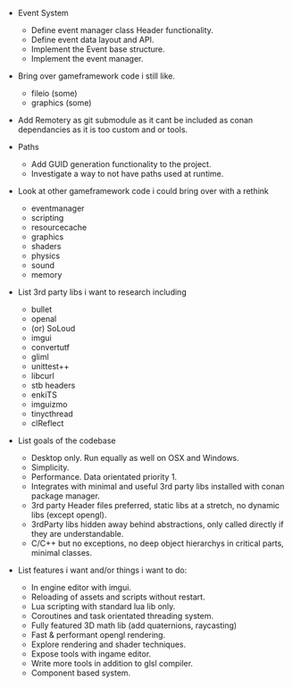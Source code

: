 - Event System
	- Define event manager class Header functionality.
	- Define event data layout and API.
	- Implement the Event base structure.
	- Implement the event manager.

- Bring over gameframework code i still like.
	- fileio (some)
	- graphics (some)

- Add Remotery as git submodule as it cant be included as conan dependancies as it is too custom and or tools.

- Paths
	- Add GUID generation functionality to the project.
	- Investigate a way to not have paths used at runtime.

- Look at other gameframework code i could bring over with a rethink
	- eventmanager
	- scripting
	- resourcecache
	- graphics
	- shaders
	- physics
	- sound
	- memory

- List 3rd party libs i want to research including
	- bullet
	- openal
	- (or) SoLoud
	- imgui
	- convertutf
	- gliml
	- unittest++
	- libcurl
	- stb headers
	- enkiTS
	- imguizmo
	- tinycthread
	- clReflect

- List goals of the codebase
	- Desktop only. Run equally as well on OSX and Windows.
	- Simplicity.
	- Performance. Data orientated priority 1.
	- Integrates with minimal and useful 3rd party libs installed with conan package manager.
	- 3rd party Header files preferred, static libs at a stretch, no dynamic libs (except opengl).
	- 3rdParty libs hidden away behind abstractions, only called directly if they are understandable.
	- C/C++ but no exceptions, no deep object hierarchys in critical parts, minimal classes.

- List features i want and/or things i want to do:
	- In engine editor with imgui.
	- Reloading of assets and scripts without restart.
	- Lua scripting with standard lua lib only.
	- Coroutines and task orientated threading system.
	- Fully featured 3D math lib (add quaternions, raycasting)
	- Fast & performant opengl rendering.
	- Explore rendering and shader techniques.
	- Expose tools with ingame editor.
	- Write more tools in addition to glsl compiler.
	- Component based system.
